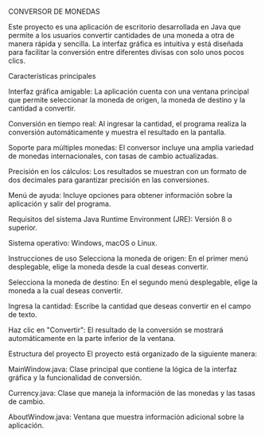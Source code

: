 CONVERSOR DE MONEDAS

Este proyecto es una aplicación de escritorio desarrollada en Java que permite a los usuarios convertir cantidades de una moneda a otra de manera rápida y sencilla. La interfaz gráfica es intuitiva y está diseñada para facilitar la conversión entre diferentes divisas con solo unos pocos clics.

Características principales

Interfaz gráfica amigable: La aplicación cuenta con una ventana principal que permite seleccionar la moneda de origen, la moneda de destino y la cantidad a convertir.

Conversión en tiempo real: Al ingresar la cantidad, el programa realiza la conversión automáticamente y muestra el resultado en la pantalla.

Soporte para múltiples monedas: El conversor incluye una amplia variedad de monedas internacionales, con tasas de cambio actualizadas.

Precisión en los cálculos: Los resultados se muestran con un formato de dos decimales para garantizar precisión en las conversiones.

Menú de ayuda: Incluye opciones para obtener información sobre la aplicación y salir del programa.

Requisitos del sistema
Java Runtime Environment (JRE): Versión 8 o superior.

Sistema operativo: Windows, macOS o Linux.

Instrucciones de uso
Selecciona la moneda de origen: En el primer menú desplegable, elige la moneda desde la cual deseas convertir.

Selecciona la moneda de destino: En el segundo menú desplegable, elige la moneda a la cual deseas convertir.

Ingresa la cantidad: Escribe la cantidad que deseas convertir en el campo de texto.

Haz clic en "Convertir": El resultado de la conversión se mostrará automáticamente en la parte inferior de la ventana.

Estructura del proyecto
El proyecto está organizado de la siguiente manera:

MainWindow.java: Clase principal que contiene la lógica de la interfaz gráfica y la funcionalidad de conversión.

Currency.java: Clase que maneja la información de las monedas y las tasas de cambio.

AboutWindow.java: Ventana que muestra información adicional sobre la aplicación.



